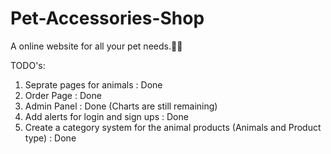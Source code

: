 # Pet-Accessories-Shop
A online website for all your pet needs.🐶😾



TODO's:

1) Seprate pages for animals : Done
2) Order Page : Done
3) Admin Panel : Done (Charts are still remaining)
4) Add alerts for login and sign ups : Done
5) Create a category system for the animal products (Animals and Product type) : Done